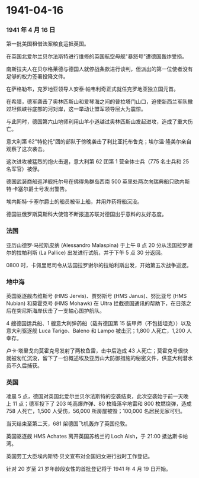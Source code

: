 # 1941-04-16

### 1941 年 4 月 16 日

第一批美国租借法案粮食运抵英国。

在英国北爱尔兰贝尔法斯特进行维修的英国航空母舰"暴怒号"遭德国轰炸受损。

南斯拉夫人在贝尔格莱德与德国人就停战条款进行谈判，但派出的第一位使者没有足够的权力签署投降文件。

在萨格勒布，克罗地亚领导人安泰·帕韦利奇正式就任克罗地亚独立国元首。

在希腊，德军袭击了奥林匹斯山和爱琴海之间的普拉塔门山口，迫使新西兰军队撤过坦佩峡谷底部的河对岸，这一举动让盟军领导层大为震惊。

与此同时，德国第六山地师利用山羊小道越过奥林匹斯山发起进攻，造成了重大伤亡。

意大利第
62"特伦托"团的部队于傍晚袭击了利比亚托布鲁克；埃尔温·隆美尔亲自观察了这次袭击。

这次进攻被猛烈的炮火击退，意大利第 62 团第 1 营全体士兵（775 名士兵和 25
名军官）被俘。

德国武装商船巡洋舰托尔号在佛得角群岛西南 500
英里处两次向瑞典船只欧内斯特·卡塞尔爵士号发出警告。

埃内斯特·卡塞尔爵士的船员被带上船，并用炸药将船沉没。

德国驻俄罗斯莫斯科大使馆不断报道苏联对德国出乎意料的友好态度。

### 法国

亚历山德罗·马拉斯皮纳 (Alessandro Malaspina) 于上午 8 点 20
分从法国拉罗谢尔的拉帕利斯 (La Pallice) 出发进行试航，并于下午 5 点 30
分返回。

0800 时，卡佩里尼司令从法国拉罗谢尔的拉帕利斯出发，开始第五次战争巡逻。

### 地中海

英国驱逐舰杰维斯号 (HMS Jervis)、贾努斯号 (HMS Janus)、努比亚号 (HMS
Nubian) 和莫霍克号 (HMS Mohawk) 在 Ultra
拦截德国通讯的帮助下，在日落之后在突尼斯海岸伏击了一支轴心国护航队。

4 艘德国运兵船、1 艘意大利弹药船（载有德国第 15
装甲师（不包括坦克））以及意大利驱逐舰 Luca Tarigo、Baleno 和 Lampo
被击沉；1,800 人死亡，1,200 人幸存。

卢卡·塔里戈向莫霍克号发射了两枚鱼雷，击中后造成 43
人死亡；莫霍克号很快就被匆忙沉没，留下了一份概述埃及亚历山大防御措施的秘密文件，供意大利潜水员不久后捕获。

### 英国

凌晨 5
点，德国对英国北爱尔兰贝尔法斯特的空袭结束，此次空袭始于前一天晚上 11
点；德军投下了 203 吨高爆炸弹、80 枚降落伞地雷和 800 枚燃烧弹，造成 758
人死亡，1,500 人受伤，56,000 所房屋被毁；100,000 名居民无家可归。

当天结束至第二天，681 架德国飞机轰炸了英国伦敦。

英国驱逐舰 HMS Achates 离开英国苏格兰的 Loch Alsh，于 21:00
抵达斯卡帕湾。

英国劳工大臣埃内斯特·贝文宣布对全国妇女进行战时工作登记。

针对 20 岁至 21 岁年龄段女性的首批登记将于 1941 年 4 月 19 日开始。